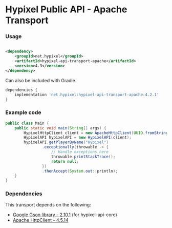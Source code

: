 Hypixel Public API - Apache Transport
======

### Usage

```xml

<dependency>
    <groupId>net.hypixel</groupId>
    <artifactId>hypixel-api-transport-apache</artifactId>
    <version>4.3</version>
</dependency>
```

Can also be included with Gradle.

```gradle
dependencies {
    implementation 'net.hypixel:hypixel-api-transport-apache:4.2.1'
}
```

### Example code

```java
public class Main {
    public static void main(String[] args) {
        HypixelHttpClient client = new ApacheHttpClient(UUID.fromString("your-api-key-here"));
        HypixelAPI hypixelAPI = new HypixelAPI(client);
        hypixelAPI.getPlayerByName("Hypixel")
                .exceptionally(throwable -> {
                    // Handle exceptions here
                    throwable.printStackTrace();
                    return null;
                })
                .thenAccept(System.out::println);
    }
}
```

### Dependencies

This transport depends on the following:

* [Google Gson library - 2.10.1](https://mvnrepository.com/artifact/com.google.code.gson/gson) (for hypixel-api-core)
* [Apache HttpClient - 4.5.14](https://mvnrepository.com/artifact/org.apache.httpcomponents/httpclient)